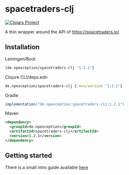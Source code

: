# spacetraders-clj
[![Clojars Project](https://img.shields.io/clojars/v/de.npexception/spacetraders-clj.svg)](https://clojars.org/de.npexception/spacetraders-clj)

A thin wrapper around the API of https://spacetraders.io/

## Installation

Leiningen/Boot
```clojure
[de.npexception/spacetraders-clj "1.2.1"]
```

Clojure CLI/deps.edn
```clojure
de.npexception/spacetraders-clj {:mvn/version "1.2.1"}
```

Gradle
```groovy
implementation("de.npexception:spacetraders-clj:1.2.1")
```

Maven
```xml
<dependency>
  <groupId>de.npexception</groupId>
  <artifactId>spacetraders-clj</artifactId>
  <version>1.2.1</version>
</dependency>
```

## Getting started

There is a small intro guide available [here](/doc/guide.md)